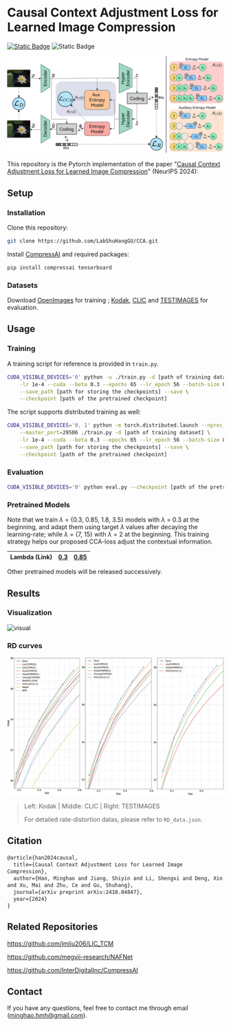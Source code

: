 # Causal Context Adjustment Loss for Learned Image Compression

[![Static Badge](https://img.shields.io/badge/arXiv_paper-2410.04847-b31b1b)](https://arxiv.org/abs/2410.04847)
![Static Badge](https://img.shields.io/badge/NeurIPS-2024-8A2BE2)

![network](materials/network.png)

This repository is the Pytorch implementation of the paper "[Causal Context Adjustment Loss for Learned Image Compression](https://arxiv.org/abs/2410.04847)" (NeurIPS 2024):

## Setup

### Installation

Clone this repository:

```bash
git clone https://github.com/LabShuHangGU/CCA.git
```

Install [CompressAI](https://github.com/InterDigitalInc/CompressAI) and required packages:

```bash
pip install compressai tensorboard
```

### Datasets

Download [OpenImages](https://github.com/openimages) for training ; [Kodak](https://r0k.us/graphics/kodak/), [CLIC](https://www.compression.cc/) and [TESTIMAGES](https://testimages.org/) for evaluation.

## Usage

### Training

A training script for reference is provided in `train.py`.

```bash
CUDA_VISIBLE_DEVICES='0' python -u ./train.py -d [path of training dataset] \
    -lr 1e-4 --cuda --beta 0.3 --epochs 65 --lr_epoch 56 --batch-size 8 \
    --save_path [path for storing the checkpoints] --save \
    --checkpoint [path of the pretrained checkpoint]
```

The script supports distributed training as well:

```bash
CUDA_VISIBLE_DEVICES='0, 1' python -m torch.distributed.launch --nproc_per_node=[the number of nodes] \
	--master_port=29506 ./train.py -d [path of training dataset] \
    -lr 1e-4 --cuda --beta 0.3 --epochs 65 --lr_epoch 56 --batch-size 8 \
    --save_path [path for storing the checkpoints] --save \
    --checkpoint [path of the pretrained checkpoint]
```

### Evaluation

```bash
CUDA_VISIBLE_DEVICES='0' python eval.py --checkpoint [path of the pretrained checkpoint] --data [path of test dataset] --cuda
```

### Pretrained Models

Note that we train $\lambda$ = {0.3, 0.85, 1.8, 3.5} models with $\lambda$ = 0.3 at the beginning, and adapt them using target
$\lambda$ values after decaying the learning-rate; while $\lambda$ = {7, 15} with $\lambda$ = 2 at the beginning. This training strategy helps our proposed CCA-loss adjust the contextual information.

| Lambda (Link) | [0.3](https://drive.google.com/file/d/1gAUvZKKzlh0Tuo22kTMIxNmUZlXogpRO/view?usp=drive_link) | [0.85](https://drive.google.com/file/d/1K3veWSXFtANS71LY-ksiMXiNjIqL_mL1/view?usp=drive_link) |
| ------------- | ------------------------------------------------------------ | ------------------------------------------------------------ |

Other pretrained models will be released successively.

## Results

### Visualization

![visual](materials/visual.png)

### RD curves

![RDcurve](materials/RDcurve.png)

> Left: Kodak | Middle: CLIC | Right: TESTIMAGES
>
> For detailed rate-distortion datas, please refer to `RD_data.json`.

## Citation

```
@article{han2024causal,
  title={Causal Context Adjustment Loss for Learned Image Compression},
  author={Han, Minghao and Jiang, Shiyin and Li, Shengxi and Deng, Xin and Xu, Mai and Zhu, Ce and Gu, Shuhang},
  journal={arXiv preprint arXiv:2410.04847},
  year={2024}
}
```

## Related Repositories

https://github.com/jmliu206/LIC_TCM

https://github.com/megvii-research/NAFNet

https://github.com/InterDigitalInc/CompressAI

## Contact

If you have any questions, feel free to contact me through email ([minghao.hmh@gmail.com](mailto:minghao.hmh@gmail.com)).

